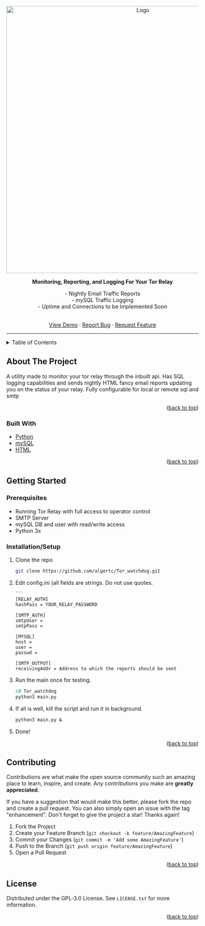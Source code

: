 <div id="top"></div>

<!-- PROJECT LOGO -->
<br />
<div align="center">
  <a href="https://charliealgert.com/">
    <img src="https://charliealgert.com/Watchdog.png" alt="Logo" width="700" height="">
  </a>
  <p align="center">
    <strong>Monitoring, Reporting, and Logging For Your Tor Relay</strong>
    

<center> - Nightly Email Traffic Reports</center>
<center>  - mySQL Traffic Logging </center>
<center> - Uptime and Connections to be Implemented Soon</center>

</p>
<br/>
    <center>
    <a href="https://github.com/github_username/repo_name">View Demo</a>
    ·
    <a href="https://github.com/github_username/repo_name/issues">Report Bug</a>
    ·
    <a href="https://github.com/github_username/repo_name/issues">Request Feature</a>
    </center>
    <hr/>
  </p>
</div>



<!-- TABLE OF CONTENTS -->
<details>
  <summary>Table of Contents</summary>
  <ol>
    <li>
      <a href="#about-the-project">About The Project</a>
      <ul>
        <li><a href="#built-with">Built With</a></li>
      </ul>
    </li>
    <li>
      <a href="#getting-started">Getting Started</a>
      <ul>
        <li><a href="#prerequisites">Prerequisites</a></li>
        <li><a href="#installation">Installation</a></li>
      </ul>
    </li>
    <li><a href="#usage">Usage</a></li>
    <li><a href="#roadmap">Roadmap</a></li>
    <li><a href="#contributing">Contributing</a></li>
    <li><a href="#license">License</a></li>
    <li><a href="#contact">Contact</a></li>
    <li><a href="#acknowledgments">Acknowledgments</a></li>
  </ol>
</details>



<!-- ABOUT THE PROJECT -->
## About The Project

A utility made to monitor your tor relay through the inbuilt api. Has SQL logging capabilities and sends nightly HTML fancy email reports updating you on the status of your relay. Fully configurable for local or remote sql and smtp

<p align="right">(<a href="#top">back to top</a>)</p>


### Built With

* [Python](https://python.org/)
* [mySQL](https://www.mysql.com/)
* [HTML](https://vuejs.org/)
<p align="right">(<a href="#top">back to top</a>)</p>

<!-- GETTING STARTED -->
## Getting Started

### Prerequisites

 - Running Tor Relay with full access to operator control
 - SMTP Server
 - mySQL DB and user with read/write access
 - Python 3x

### Installation/Setup
 1. Clone the repo
	   ```sh
	   git clone https://github.com/algertc/Tor_watchdog.git
	   ```
 2. Edit config.ini (all fields are strings. Do not use quotes.

		```
		[RELAY_AUTH]
		hashPass = YOUR_RELAY_PASSWORD

		[SMTP_AUTH]
		smtpUser = 
		smtpPass = 

		[MYSQL]
		host = 
		user = 
		passwd = 

		[SMTP_OUTPUT]
		receivingAddr = Address to which the reports should be sent

 3. Run the main once for testing. 
  	   ```sh
	   cd Tor_watchdog
	   python3 main.py
	   ```

 4. If all is well, kill the script and run it in background.
  	   ```sh
	   python3 main.py &
	   ```
 6. Done!

<p align="right">(<a href="#top">back to top</a>)</p>


<!-- CONTRIBUTING -->
## Contributing

Contributions are what make the open source community such an amazing place to learn, inspire, and create. Any contributions you make are **greatly appreciated**.

If you have a suggestion that would make this better, please fork the repo and create a pull request. You can also simply open an issue with the tag "enhancement".
Don't forget to give the project a star! Thanks again!

1. Fork the Project
2. Create your Feature Branch (`git checkout -b feature/AmazingFeature`)
3. Commit your Changes (`git commit -m 'Add some AmazingFeature'`)
4. Push to the Branch (`git push origin feature/AmazingFeature`)
5. Open a Pull Request

<p align="right">(<a href="#top">back to top</a>)</p>



<!-- LICENSE -->
## License

Distributed under the GPL-3.0 License. See `LICENSE.txt` for more information.

<p align="right">(<a href="#top">back to top</a>)</p>
